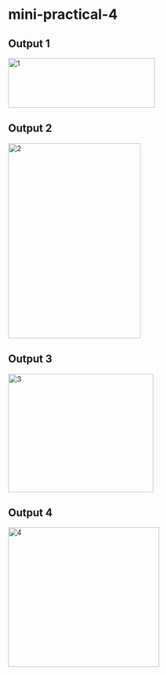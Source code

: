 # mini-practical-4

## Output 1
<img width="299" height="101" alt="1" src="https://github.com/user-attachments/assets/fbc0bbc5-09ac-4386-b999-ea79c8ee2955" />


## Output 2
<img width="270" height="397" alt="2" src="https://github.com/user-attachments/assets/05609a28-473e-4b1e-9d0f-b3ffdb21cb2d" />


## Output 3
<img width="296" height="241" alt="3" src="https://github.com/user-attachments/assets/e88b61d1-8d58-4dcd-962c-7269b33f89bd" />


## Output 4
<img width="308" height="284" alt="4" src="https://github.com/user-attachments/assets/6143e7c5-7caa-4644-9082-d63eb7ebcec8" />
